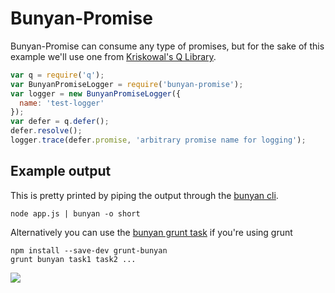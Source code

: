 # Bunyan-Promise

Bunyan-Promise can consume any type of promises, but for the sake of this example we'll use one from [Kriskowal's Q Library](https://github.com/kriskowal/q).

```js
var q = require('q');
var BunyanPromiseLogger = require('bunyan-promise');
var logger = new BunyanPromiseLogger({
  name: 'test-logger'
});
var defer = q.defer();
defer.resolve();
logger.trace(defer.promise, 'arbitrary promise name for logging');
```

## Example output

This is pretty printed by piping the output through the [bunyan cli](https://github.com/trentm/node-bunyan#cli-usage).
```bs
node app.js | bunyan -o short
```
Alternatively you can use the [bunyan grunt task](https://npmjs.org/package/grunt-bunyan) if you're using grunt
```bs
npm install --save-dev grunt-bunyan
grunt bunyan task1 task2 ...
```

![](http://s11.postimg.org/n9mk3vofn/bunyan.png)
